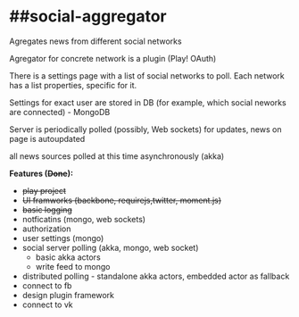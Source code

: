 ##social-aggregator
=================

Agregates news from different social networks

Agregator for concrete network is a plugin (Play! OAuth)

There is a settings page with a list of social networks to poll. Each network has a list properties, specific for it.

Settings for exact user are stored in DB (for example, which social neworks are connected) - MongoDB

Server is periodically polled  (possibly, Web sockets) for updates, news on page is autoupdated

all news sources polled at this time asynchronously (akka)
 
**Features (~~Done~~):**
- ~~play project~~
- ~~UI framworks (backbone, requirejs,twitter, moment.js)~~
- ~~basic logging~~
- notficatins (mongo, web sockets)
- authorization
- user settings (mongo)
- social server polling (akka, mongo, web socket)
	- basic akka actors
	- write feed to mongo
- distributed polling - standalone akka actors, embedded actor as fallback 
- connect to fb
- design plugin framework
- connect to vk